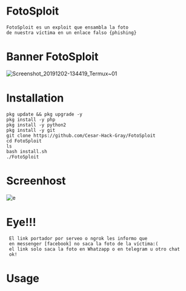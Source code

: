 # FotoSploit
    FotoSploit es un exploit que ensambla la foto
    de nuestra víctima en un enlace falso {phishing}
# Banner FotoSploit 
![Screenshot_20191202-134419_Termux~01](https://user-images.githubusercontent.com/46208706/69989850-269e8280-150a-11ea-8ebc-7a585e17ade4.jpg)
# Installation 
    pkg update && pkg upgrade -y
    pkg install -y php
    pkg install -y python2
    pkg install -y git
    git clone https://github.com/Cesar-Hack-Gray/FotoSploit 
    cd FotoSploit
    ls
    bash install.sh 
    ./FotoSploit 
    
# Screenhost
![e](https://user-images.githubusercontent.com/46208706/69989984-70876880-150a-11ea-96ef-efe7a91f54f0.jpg)
# Eye!!!
     El link portador por serveo o ngrok les informo que
     en messenger [facebook] no saca la foto de la víctima:(
     el link solo saca la foto en Whatzapp o en telegram u otro chat
     ok!
# Usage
  
            
            
            
   
    

  
           
              
              
              
     
 
              
                      
  
 
 

   

   
   
   
   
   
   

   







